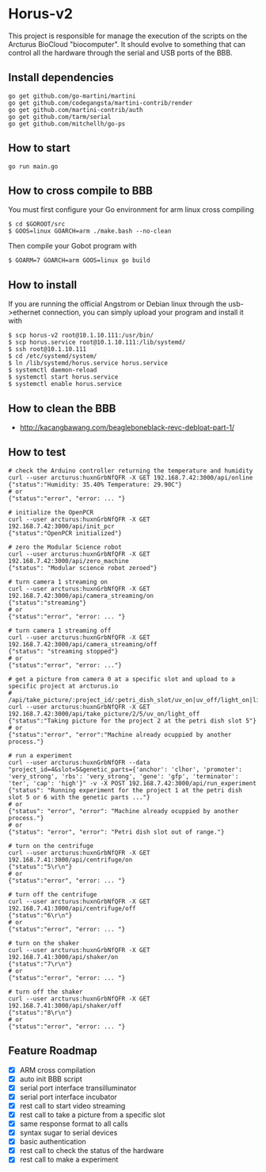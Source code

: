 Horus-v2
=====

This project is responsible for manage the execution of the scripts on the Arcturus BioCloud "biocomputer". It should evolve to something that can control all the hardware through the serial and USB ports of the BBB.

## Install dependencies
    go get github.com/go-martini/martini
    go get github.com/codegangsta/martini-contrib/render
    go get github.com/martini-contrib/auth
    go get github.com/tarm/serial
    go get github.com/mitchellh/go-ps

## How to start
    go run main.go
    
## How to cross compile to BBB
You must first configure your Go environment for arm linux cross compiling

    $ cd $GOROOT/src
    $ GOOS=linux GOARCH=arm ./make.bash --no-clean
    
Then compile your Gobot program with

    $ GOARM=7 GOARCH=arm GOOS=linux go build
    
## How to install
    
If you are running the official Angstrom or Debian linux through the usb->ethernet connection, you can simply upload your program and install it with

    $ scp horus-v2 root@10.1.10.111:/usr/bin/
    $ scp horus.service root@10.1.10.111:/lib/systemd/
    $ ssh root@10.1.10.111
    $ cd /etc/systemd/system/
    $ ln /lib/systemd/horus.service horus.service
    $ systemctl daemon-reload
    $ systemctl start horus.service
    $ systemctl enable horus.service
    
## How to clean the BBB

* <http://kacangbawang.com/beagleboneblack-revc-debloat-part-1/>
    
## How to test    
    # check the Arduino controller returning the temperature and humidity
    curl --user arcturus:huxnGrbNfQFR -X GET 192.168.7.42:3000/api/online
    {"status":"Humidity: 35.40% Temperature: 29.90C"}
    # or
    {"status":"error", "error: ... "}
    
    # initialize the OpenPCR
    curl --user arcturus:huxnGrbNfQFR -X GET 192.168.7.42:3000/api/init_pcr
    {"status":"OpenPCR initialized"}
    
    # zero the Modular Science robot
    curl --user arcturus:huxnGrbNfQFR -X GET 192.168.7.42:3000/api/zero_machine
    {"status": "Modular science robot zeroed"}
    
    # turn camera 1 streaming on
    curl --user arcturus:huxnGrbNfQFR -X GET 192.168.7.42:3000/api/camera_streaming/on
    {"status":"streaming"}
    # or
    {"status":"error", "error: ... "}
    
    # turn camera 1 streaming off
    curl --user arcturus:huxnGrbNfQFR -X GET 192.168.7.42:3000/api/camera_streaming/off
    {"status": "streaming stopped"}
    # or
    {"status":"error", "error: ..."}
    
    # get a picture from camera 0 at a specific slot and upload to a specific project at arcturus.io
    # /api/take_picture/:project_id/:petri_dish_slot/uv_on|uv_off/light_on|light_off
    curl --user arcturus:huxnGrbNfQFR -X GET 192.168.7.42:3000/api/take_picture/2/5/uv_on/light_off
    {"status":"Taking picture for the project 2 at the petri dish slot 5"}
    # or
    {"status":"error", "error":"Machine already ocuppied by another process."}
     
    # run a experiment
    curl --user arcturus:huxnGrbNfQFR --data "project_id=4&slot=5&genetic_parts={'anchor': 'clhor', 'promoter': 'very_strong', 'rbs': 'very_strong', 'gene': 'gfp', 'terminator': 'ter', 'cap': 'high'}" -v -X POST 192.168.7.42:3000/api/run_experiment
    {"status": "Running experiment for the project 1 at the petri dish slot 5 or 6 with the genetic parts ..."}
    # or
    {"status": "error", "error": "Machine already ocuppied by another process."}
    # or
    {"status": "error", "error": "Petri dish slot out of range."}
    
    # turn on the centrifuge
    curl --user arcturus:huxnGrbNfQFR -X GET 192.168.7.41:3000/api/centrifuge/on
    {"status":"5\r\n"}
    # or
    {"status":"error", "error: ... "}
    
    # turn off the centrifuge
    curl --user arcturus:huxnGrbNfQFR -X GET 192.168.7.41:3000/api/centrifuge/off
    {"status":"6\r\n"}
    # or
    {"status":"error", "error: ... "}
    
    # turn on the shaker
    curl --user arcturus:huxnGrbNfQFR -X GET 192.168.7.41:3000/api/shaker/on
    {"status":"7\r\n"}
    # or
    {"status":"error", "error: ... "}
    
    # turn off the shaker
    curl --user arcturus:huxnGrbNfQFR -X GET 192.168.7.41:3000/api/shaker/off
    {"status":"8\r\n"}
    # or
    {"status":"error", "error: ... "}
    
     
## Feature Roadmap

  - [x] ARM cross compilation
  - [x] auto init BBB script
  - [x] serial port interface transilluminator
  - [x] serial port interface incubator
  - [x] rest call to start video streaming
  - [x] rest call to take a picture from a specific slot
  - [x] same response format to all calls
  - [x] syntax sugar to serial devices
  - [x] basic authentication
  - [x] rest call to check the status of the hardware
  - [x] rest call to make a experiment